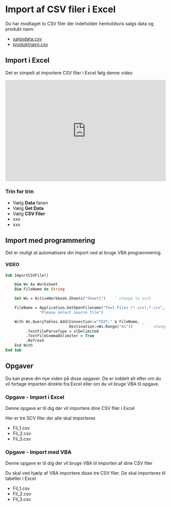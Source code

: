 # Import af CSV filer i Excel
Du har modtaget to CSV filer der indeholder henholdsvis salgs data og produkt navn:

- [salgsdata.csv](./data/salgsdata.csv)
- [produktnavn.csv](./data/produktnavn.csv)


## Import i Excel
Det er simpelt at importere CSV filer i Excel følg denne video

<div style="position: relative; padding-bottom: 62.799263351749545%; height: 0;"><iframe src="https://www.loom.com/share/7cb1614f9d4049a1a09b625329cffe7b" frameborder="0" webkitallowfullscreen mozallowfullscreen allowfullscreen style="position: absolute; top: 0; left: 0; width: 100%; height: 100%;"></iframe></div>

### Trin for trin
- Vælg **Data** fanen
- Vælg **Get Data**
- Vælg **CSV Filer**
- xxx 
- xxx

## Import med programmering
Det er muligt at automatisere din import ved at bruge VBA programmering.

#### VIDEO

``` vb
Sub ImportCSVFile()

    Dim Ws As Worksheet
    Dim FileName As String

    Set Ws = ActiveWorkbook.Sheets("Sheet1")    ' change to suit

    FileName = Application.GetOpenFilename("Text Files (*.csv),*.csv", , _
               "Please select source file")

    With Ws.QueryTables.Add(Connection:="TEXT;" & FileName, _
                            Destination:=Ws.Range("A1"))       ' change to suit
         .TextFileParseType = xlDelimited
         .TextFileCommaDelimiter = True
         .Refresh
    End With
End Sub
```


## Opgaver
Du kan prøve din nye viden på disse opgaver.
De er inddelt alt efter om du vil fortage importen direkte fra Excel eller om du vil bruge VBA til opgave.


### Opgave - Import i Excel
Denne opgave er til dig der vil importere dine CSV filer i Excel

Her er tre SCV filer der alle skal importeres

- Fil_1.csv
- Fil_2.csv
- Fil_3.csv

### Opgave - Import med VBA
Denne opgave er til dig der vil bruge VBA til importen af dine CSV filer

Du skal ved hjælp af VBA importere disse tre CSV filer.
De skal importeres til tabeller i Excel

- Fil_1.csv
- Fil_2.csv
- Fil_3.csv




